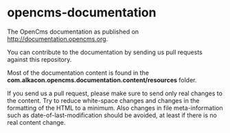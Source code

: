 opencms-documentation
=====================

The OpenCms documentation as published on http://documentation.opencms.org.

You can contribute to the documentation by sending us pull requests against this repository. 

Most of the documentation content is found in the **com.alkacon.opencms.documentation.content/resources** folder. 

If you send us a pull request, please make sure to send only real changes to the content. Try to reduce white-space changes and changes in the formatting of the HTML to a minimum. Also changes in file meta-information such as date-of-last-modification should be avoided, at least if there is no real content change.


